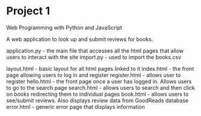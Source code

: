 # Project 1

Web Programming with Python and JavaScript

A web application to look up and submit reviews for books.

application.py - the main file that accesses all the html pages that allow users to interact with the site
import.py - used to import the books.csv 

layout.html - basic layout for all html pages linked to it
index.html - the front page allowing users to log in and register
register.html - allows user to register
hello.html - the front page once a user has logged in. Allows users to go to the search page
search.html - allows users to search and then click on books redirecting them to individual pages
book.html - allows users to see/submit reviews. Also displays review data from GoodReads database
error.html - generic error page that displays information